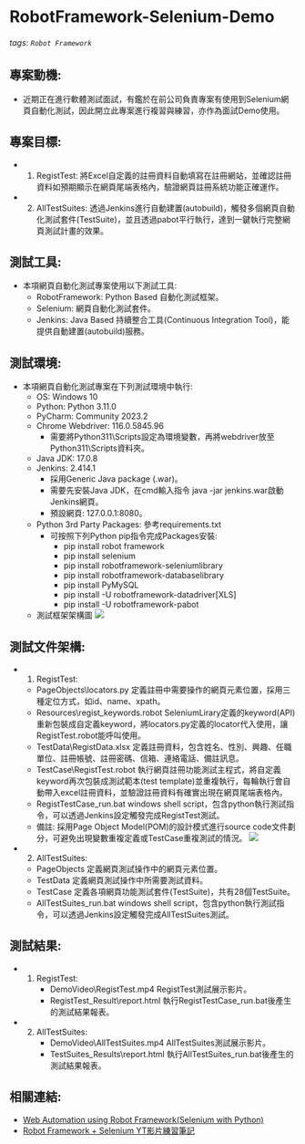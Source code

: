 # RobotFramework-Selenium-Demo

###### tags: `Robot Framework`

## 專案動機: 
- 近期正在進行軟體測試面試，有鑑於在前公司負責專案有使用到Selenium網頁自動化測試，因此開立此專案進行複習與練習，亦作為面試Demo使用。

## 專案目標:
- 1. RegistTest:
     將Excel自定義的註冊資料自動填寫在註冊網站，並確認註冊資料如預期顯示在網頁尾端表格內，驗證網頁註冊系統功能正確運作。
- 2. AllTestSuites:
     透過Jenkins進行自動建置(autobuild)，觸發多個網頁自動化測試套件(TestSuite)，並且透過pabot平行執行，達到一鍵執行完整網頁測試計畫的效果。

## 測試工具: 
- 本項網頁自動化測試專案使用以下測試工具:
    - RobotFramework: Python Based 自動化測試框架。
    - Selenium: 網頁自動化測試套件。
    - Jenkins: Java Based 持續整合工具(Continuous Integration Tool)，能提供自動建置(autobuild)服務。

## 測試環境:
- 本項網頁自動化測試專案在下列測試環境中執行:
    - OS: Windows 10
    - Python: Python 3.11.0
    - PyCharm: Community 2023.2
    - Chrome Webdriver: 116.0.5845.96
        - 需要將Python311\Scripts設定為環境變數，再將webdriver放至Python311\Scripts資料夾。
    - Java JDK: 17.0.8 
    - Jenkins: 2.414.1 
        - 採用Generic Java package (.war)。
        - 需要先安裝Java JDK，在cmd輸入指令 java -jar jenkins.war啟動Jenkins網頁。
        - 預設網頁: 127.0.0.1:8080。
    - Python 3rd Party Packages: 參考requirements.txt
        - 可按照下列Python pip指令完成Packages安裝:
            - pip install  robot framework
            - pip install  selenium
            - pip install  robotframework-seleniumlibrary
            - pip install  robotframework-databaselibrary
            - pip install  PyMySQL
            - pip install -U robotframework-datadriver[XLS]
            - pip install -U robotframework-pabot
    - 測試框架架構圖
    ![](https://hackmd.io/_uploads/Sy9w6AX22.png)
      
## 測試文件架構:
- 1. RegistTest:
    - PageObjects\locators.py
      定義註冊中需要操作的網頁元素位置，採用三種定位方式，如id、name、xpath。
    - Resources\regist_keywords.robot
      SeleniumLirary定義的keyword(API)重新包裝成自定義keyword，將locators.py定義的locator代入使用，讓RegistTest.robot能呼叫使用。
    - TestData\RegistData.xlsx
      定義註冊資料，包含姓名、性別、興趣、任職單位、註冊帳號、註冊密碼、信箱、連絡電話、備註訊息。
    - TestCase\RegistTest.robot
      執行網頁註冊功能測試主程式，將自定義keyword再次包裝成測試範本(test template)並重複執行，每輪執行會自動帶入excel註冊資料，並驗證註冊資料有確實出現在網頁尾端表格內。
    - RegistTestCase_run.bat
      windows shell script，包含python執行測試指令，可以透過Jenkins設定觸發完成RegistTest測試。
    - 備註: 採用Page Object Model(POM)的設計模式進行source code文件劃分，可避免出現變數重複定義或TestCase重複測試的情況。
    ![](https://hackmd.io/_uploads/rk4JZZf6n.png)
    
- 2. AllTestSuites:
    - PageObjects
      定義網頁測試操作中的網頁元素位置。
    - TestData
      定義網頁測試操作中所需要測試資料。
    - TestCase
      定義各項網頁功能測試套件(TestSuite)，共有28個TestSuite。
    - AllTestSuites_run.bat
      windows shell script，包含python執行測試指令，可以透過Jenkins設定觸發完成AllTestSuites測試。

## 測試結果:
- 1. RegistTest:
     - DemoVideo\RegistTest.mp4
       RegistTest測試展示影片。
     - RegistTest_Result\report.html
       執行RegistTestCase_run.bat後產生的測試結果報表。
- 2. AllTestSuites:
     - DemoVideo\AllTestSuites.mp4
       AllTestSuites測試展示影片。
     - TestSuites_Results\report.html
       執行AllTestSuites_run.bat後產生的測試結果報表。 

## 相關連結:
- [Web Automation using Robot Framework(Selenium with Python)](https://https://www.youtube.com/playlist?list=PLUDwpEzHYYLsCHiiihnwl3L0xPspL7BPG)
- [Robot Framework + Selenium YT影片練習筆記](https://hackmd.io/@MJUsbP-5S_-z1aM5n6NvlQ/HJ0tiRmh3)
